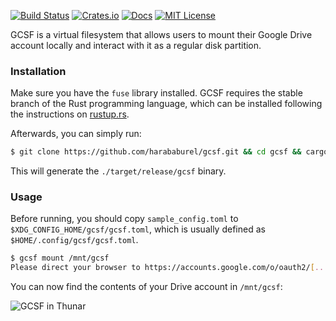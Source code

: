 [![Build Status](https://travis-ci.org/harababurel/gcsf.svg?branch=master)](https://travis-ci.org/harababurel/gcsf)
[![Crates.io](http://meritbadge.herokuapp.com/gcsf)](https://crates.io/crates/gcsf)
[![Docs](https://docs.rs/gcsf/badge.svg)](https://docs.rs/gcsf/0.1.3/gcsf/)
[![MIT License](http://img.shields.io/badge/license-MIT-blue.svg?style=flat)](https://github.com/harababurel/gcsf/blob/master/LICENSE)

GCSF is a virtual filesystem that allows users to mount their Google Drive account locally and interact with it as a regular disk partition.

### Installation

Make sure you have the `fuse` library installed. GCSF requires the stable branch of the Rust programming language, which can be installed following the instructions on [rustup.rs](https://rustup.rs).

Afterwards, you can simply run:

```bash
$ git clone https://github.com/harababurel/gcsf.git && cd gcsf && cargo build --release
```

This will generate the `./target/release/gcsf` binary.

### Usage

Before running, you should copy `sample_config.toml` to `$XDG_CONFIG_HOME/gcsf/gcsf.toml`, which is usually defined as `$HOME/.config/gcsf/gcsf.toml`.

```bash
$ gcsf mount /mnt/gcsf
Please direct your browser to https://accounts.google.com/o/oauth2/[...], follow the instructions and enter the code displayed here:
```

You can now find the contents of your Drive account in `/mnt/gcsf`:

![GCSF in Thunar](https://i.imgur.com/67QaeYg.jpg)
